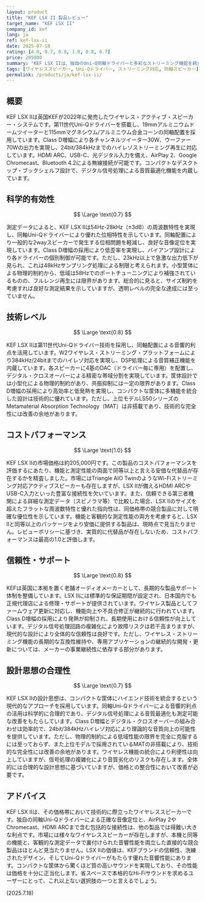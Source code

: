 ```yaml
---
layout: product
title: "KEF LSX II 製品レビュー"
target_name: "KEF LSX II"
company_id: kef
lang: ja
ref: kef-lsx-ii
date: 2025-07-18
rating: [4.0, 0.7, 0.8, 1.0, 0.8, 0.7]
price: 205000
summary: "KEF LSX IIは、独自のUni-Q同軸ドライバーと多彩なストリーミング機能を統合した、この価格帯で他に類を見ないコンパクト・ワイヤレス・スピーカーです。優れた音響性能と接続性を両立し、市場で独自の地位を確立しています。"
tags: [ワイヤレススピーカー, Uni-Qドライバー, ストリーミング対応, 同軸スピーカー]
permalink: /products/ja/kef-lsx-ii/
---
```


## 概要

KEF LSX IIは英国KEFが2022年に発売したワイヤレス・アクティブ・スピーカー・システムです。第11世代Uni-Qドライバーを搭載し、19mmアルミニウムドームツイーターと115mmマグネシウム/アルミニウム合金コーンの同軸配置を採用しています。Class D増幅により各チャンネルツイーター30W、ウーファー70Wの出力を実現し、24bit/384kHzまでのハイレゾストリーミング再生に対応しています。HDMI ARC、USB-C、光デジタル入力を備え、AirPlay 2、Google Chromecast、Bluetooth 4.2による無線接続が可能です。コンパクトなデスクトップ・ブックシェルフ設計で、デジタル信号処理による音質最適化機能を内蔵しています。

## 科学的有効性

$$ \Large \text{0.7} $$

測定データによると、KEF LSX IIは54Hz-28kHz（±3dB）の周波数特性を実現し、同軸Uni-Qドライバーにより優れた位相特性を示しています。同軸配置により一般的な2wayスピーカーで発生する位相問題を軽減し、良好な音像定位を実現しています。Class D増幅の採用により低歪率を実現し、バイアンプ設計により各ドライバーの個別制御が可能です。ただし、23kHz以上で急激な出力低下が見られ、これは48kHzサンプリング処理による制限と考えられます。小型筐体による物理的制約から、低域は58Hzでのポートチューニングにより補強されているものの、フルレンジ再生には限界があります。総合的に見ると、サイズ制約を考慮すれば良好な測定結果を示していますが、透明レベルの完全な達成には至っていません。

## 技術レベル

$$ \Large \text{0.8} $$

KEF LSX IIは第11世代Uni-Qドライバー技術を採用し、同軸配置による音響的利点を活用しています。W2ワイヤレス・ストリーミング・プラットフォームにより384kHz/24bitまでのハイレゾ対応を実現し、DSP処理による音質補正機能を内蔵しています。各スピーカーに4基のDAC（ドライバー毎に専用）を配置し、デジタル・クロスオーバーによる精密な帯域分割を実現しています。筐体設計では小型化による物理的制約があり、共振抑制には一定の限界があります。Class D増幅の採用により高効率と低発熱を実現し、コンパクトな筐体に多機能を統合した設計は技術的に優れています。ただし、上位モデルLS50シリーズのMetamaterial Absorption Technology（MAT）は非搭載であり、技術的な完全性には改善の余地があります。

## コストパフォーマンス

$$ \Large \text{1.0} $$

KEF LSX IIの市場価格は約205,000円です。この製品のコストパフォーマンスを評価するにあたり、機能と測定性能の両面で同等以上と言える安価な代替品が存在するかを精査しました。市場にはTriangle AIO TwinのようなWi-Fiストリーミング対応アクティブスピーカーも存在しますが、LSX IIが備えるHDMI ARCやUSB-C入力といった豊富な接続性を欠いています。また、信頼できる第三者機関による詳細な測定データ（スピノラマ等）で比較した場合、LSX IIのサイズを超えたフラットな周波数特性と優れた指向性は、同価格帯の競合製品に対して明確な優位性を示しています。機能と客観的な測定性能の両方を考慮すると、LSX IIと同等以上のパッケージをより安価に提供する製品は、現時点で見当たりません。レビューポリシーに基づき、実質的に代替品が存在しないため、コストパフォーマンスは最高の1.0と評価します。

## 信頼性・サポート

$$ \Large \text{0.8} $$

KEFは英国に本拠を置く老舗オーディオメーカーとして、長期的な製品サポート体制を整備しています。LSX IIには標準的な保証期間が設定され、日本国内でも正規代理店による修理・サポートが提供されています。ワイヤレス製品としてファームウェア更新に対応し、機能向上や不具合修正が継続的に行われています。Class D増幅の採用により発熱が抑制され、長期使用における信頼性が向上しています。デジタル信号処理回路の複雑化により故障リスクは若干高まりますが、現代的な設計により全体的な信頼性は良好です。ただし、ワイヤレス・ストリーミング機能の長期的な互換性維持や、専用アプリケーションの継続的な開発・更新については、メーカーの事業継続性に依存する部分があります。

## 設計思想の合理性

$$ \Large \text{0.7} $$

KEF LSX IIの設計思想は、コンパクトな筐体にハイエンド技術を統合するという現代的なアプローチを採用しています。同軸Uni-Qドライバーによる音響的利点の活用は科学的に合理的であり、デジタル信号処理による音質最適化も測定可能な改善をもたらしています。Class D増幅とデジタル・クロスオーバーの組み合わせは効率的で、24bit/384kHzハイレゾ対応により理論的な音質向上の可能性を提供しています。ただし、物理的制約による低域性能の限界を完全に克服するには至っておらず、また上位モデルで採用されているMATの非搭載により、技術的な完全性には改善の余地があります。ワイヤレス機能の統合により利便性は向上していますが、信号処理の複雑化により音質劣化のリスクも存在します。全体的には合理的な設計思想に基づいていますが、価格との整合性において改善が必要です。

## アドバイス

KEF LSX IIは、その価格帯において技術的に際立ったワイヤレススピーカーです。独自の同軸Uni-Qドライバーによる正確な音像定位と、AirPlay 2やChromecast、HDMI ARCまで含む包括的な接続性は、他の製品では得難い大きな利点です。市場には様々なワイヤレススピーカーが存在しますが、本機と同等の機能と、客観的な測定データで裏付けられた音響性能を両立した直接的な競合製品はほとんど見当たりません。LSX IIの価値は、KEFブランドの信頼性、洗練されたデザイン、そしてUni-Qドライバーがもたらす優れた音響性能にあります。コンパクトな筐体から驚くほど質の高いサウンドを実現しており、その性能は価格を十分に正当化します。省スペースで本格的なHi-Fiサウンドを求めるユーザーにとって、これ以上ない選択肢の一つと言えるでしょう。

(2025.7.18)